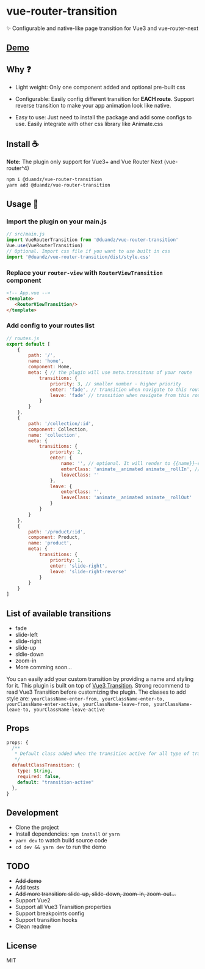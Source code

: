 # vue-router-transition
✨ Configurable and native-like page transition for Vue3 and vue-router-next

## [Demo](https://duannx.github.io/vue-router-transition/)

## Why :question:
 - Light weight: Only one component added and optional pre-built css
   
 - Configurable: Easily config different transition for **EACH route**. Support reverse transition to make your app animation look like native.
   
 - Easy to use: Just need to install the package and add some configs to use. Easily integrate with other css library like Animate.css
 
## Install :coffee:
**Note:** The plugin only support for Vue3+ and Vue Router Next (vue-router^4)

```bash
npm i @duandz/vue-router-transition
yarn add @duandz/vue-router-transition
```

## Usage :rocket:
### Import the plugin on your main.js
```js
// src/main.js
import VueRouterTransition from '@duandz/vue-router-transition'
Vue.use(VueRouterTransition)
// Optional. Import css file if you want to use built in css
import '@duandz/vue-router-transition/dist/style.css'
```
### Replace your `router-view` with `RouterViewTransition` component
```html
<!-- App.vue -->
<template>
   <RouterViewTransition/>
</template>
```
### Add config to your routes list
```js
// routes.js
export default [
    {
        path: '/',
        name: 'home',
        component: Home,
        meta: { // the plugin will use meta.transitons of your route
            transitions: {
                priority: 3, // smaller number - higher priority
                enter: 'fade', // transition when navigate to this route
                leave: 'fade' // transition when navigate from this route
            }
        }
    },
    {
        path: '/collection/:id',
        component: Collection,
        name: 'collection',
        meta: {
            transitions: {
                priority: 2,
                enter: {
                    name: '', // optional. It will render to {{name}}-enter-to {{name}}-enter-from {{name}}-leave-to {{name}}-leave-from
                    enterClass: 'animate__animated animate__rollIn', // integrate with animate.css.
                    leaveClass: ''
                },
                leave: {
                    enterClass: '',
                    leaveClass: 'animate__animated animate__rollOut'
                }
            }
        }
    },
    {
        path: '/product/:id',
        component: Product,
        name: 'product',
        meta: {
            transitions: {
                priority: 1,
                enter: 'slide-right',
                leave: 'slide-right-reverse'
            }
        }
    }
]
```


## List of available transitions
- fade
- slide-left
- slide-right
- slide-up
- sldie-down
- zoom-in
- More comming soon...

You can easily add your custom transition by providing a name and styling for it. This plugin is built on top of [Vue3 Transition](https://v3.vuejs.org/guide/transitions-overview.html). Strong recommend to read Vue3 Transition before customizing the plugin. The classes to add style are: `yourClassName-enter-from, yourClassName-enter-to, yourClassName-enter-active, yourClassName-leave-from, yourClassName-leave-to, yourClassName-leave-active`

## Props 
```js
props: {
  /**
   * Default class added when the transition active for all type of transitions
   */
  defaultClassTransition: {
    type: String,
    required: false,
    default: "transition-active"
  },  
}
```

## Development
- Clone the project
- Install dependencies: `npm install` or `yarn`
- `yarn dev` to watch build source code
- `cd dev && yarn dev` to run the demo

## TODO
- <del> Add demo </del>
- Add tests
- <del> Add more transition: slide-up, slide-down, zoom-in, zoom-out... </del>
- Support Vue2
- Support all Vue3 Transition properties
- Support breakpoints config
- Support transition hooks
- Clean readme

## License
MIT